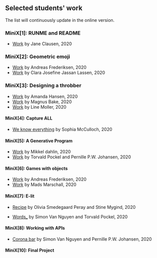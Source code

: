 ## Selected students' work

The list will continuously update in the online version.

### MiniX[1]: RUNME and README

- [Work](https://gitlab.com/JaneCl/ap-2020/-/blob/master/public/MiniEx1/READMEMiniX1.md) by Jane Clausen, 2020

### MiniX[2]: Geometric emoji

- [Work](https://gitlab.com/Adeve_/ap2020/-/tree/master/public/MiniEx_2) by Andreas Frederiksen, 2020
- [Work](https://gitlab.com/clara.j.lassen/ap-2020/-/blob/master/public/Mini%20Exercises/miniEx2/Readme%20miniEx2.md) by Clara Josefine Jassan Lassen, 2020

### MiniX[3]: Designing a throbber

- [Work](https://gitlab.com/amanda.hansen1404/ap2020/-/tree/master/public/MiniX3) by Amanda Hansen, 2020
- [Work](https://magnusbak.gitlab.io/ap2020/MiniX3/) by Magnus Bake, 2020
- [Work](https://gitlab.com/linesdmoller/ap2020/-/tree/master/public/MiniX5) by Line Moller, 2020

#### MiniX[4]: Capture ALL

- [We know everything](https://gitlab.com/SophiaMcCulloch/ap2020/-/tree/master/public%2FMiniex4) by Sophia McCulloch, 2020

#### MiniX[5]: A Generative Program

- [Work](https://gitlab.com/mikkeldahlin/ap-2020/-/tree/master/public/Projects/MiniEX7) by Mikkel dahlin, 2020
- [Work](https://gitlab.com/pernwn/ap2020/-/tree/master/public/MX7) by Torvald Pockel and Pernille P.W. Johansen, 2020

#### MiniX[6]: Games with objects

- [Work](https://gitlab.com/Adeve_/ap2020/-/tree/master/public/MiniEx_6) by Andreas Frederiksen, 2020
- [Work](https://gitlab.com/M.Marschall/ap2020/-/tree/master/public/AllMiniEx/MiniEX6) by Mads Marschall, 2020

#### MiniX[7]: E-lit

- [Recipe](https://gitlab.com/OliviaSP/ap2020/-/blob/master/public/MiniEx8/README_MiniEx8.md) by Olivia Smedegaard Peray and Stine Mygind, 2020

- [Words_](https://gitlab.com/SimonVanNguyen/aestetic-programming-2020/-/tree/master/public/miniEx8) by Simon Van Nguyen and Torvald Pockel, 2020

#### MiniX[8]: Working with APIs

- [Corona bar](https://gitlab.com/SimonVanNguyen/aestetic-programming-2020/-/tree/master/public/miniEx9) by Simon Van Nguyen and Pernille P.W. Johansen, 2020

#### MiniX[10]: Final Project

